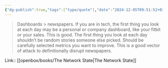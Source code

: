 ```yaml
---
{"dg-publish":true,"tags":["type/quote"],"date":"2024-12-05T09:51:52+03:00","title":"first thing to look at should be selected metrics you want to improve","modified_at":"2025-02-14T12:14:54+03:00","aliases":"first thing to look at should be selected metrics you want to improve","permalink":"/mine/quotes/202412050951/","dgPassFrontmatter":true}
---
```



> Dashboards > newspapers. If you are in tech, the first thing you look at each day may be a personal or company dashboard, like your fitbit or your sales. This is good. The first thing you look at each day shouldn’t be random stories someone else picked. Should be carefully selected metrics you want to improve. This is a good vector of attack to definitionally disrupt newspapers.

Link:: [[openbox/books/The Network State|The Network State]]
